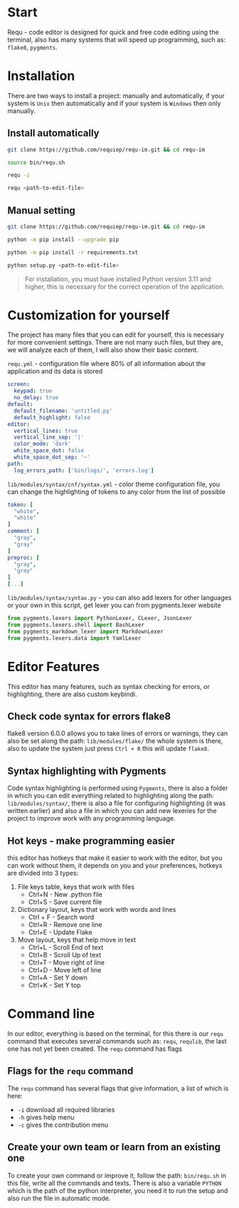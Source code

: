 # Start
Requ - code editor is designed for quick and free code editing using the terminal, also has many systems that will speed up programming, such as: `flake8`, `pygments`.

# Installation
There are two ways to install a project: manually and automatically, if your system is `Unix` then automatically and if your system is `Windows` then only manually.

## Install automatically
```bash
git clone https://github.com/requiep/requ-im.git && cd requ-im

source bin/requ.sh

requ -i

requ <path-to-edit-file>
```

## Manual setting
```bash
git clone https://github.com/requiep/requ-im.git && cd requ-im

python -m pip install --upgrade pip

python -m pip install -r requirements.txt

python setup.py <path-to-edit-file>
```

> For installation, you must have installed Python version 3.11 and higher, this is necessary for the correct operation of the application.

# Customization for yourself
The project has many files that you can edit for yourself, this is necessary for more convenient settings. There are not many such files, but they are, we will analyze each of them, I will also show their basic content.

`requ.yml` - configuration file where 80% of all information about the application and its data is stored
```yml
screen:
  keypad: true
  no_delay: true
default:
  default_filename: 'untitled.py'
  default_highlight: false
editor:
  vertical_lines: true
  vertical_line_sep: '|'
  color_mode: 'dark'
  white_space_dot: false
  white_space_dot_sep: '~'
path:
  log_errors_path: ['bin/logs/', 'errors.log']
```
`lib/modules/syntax/cnf/syntax.yml` - color theme configuration file, you can change the highlighting of tokens to any color from the list of possible
```yml
token: [
  "white",
  "white"
]
comment: [
  "gray",
  "gray"
]
preproc: [
  "gray",
  "gray"
]
[...]
```

`lib/modules/syntax/syntax.py` - you can also add lexers for other languages or your own in this script, get lexer you can from pygments.lexer website
```python
from pygments.lexers import PythonLexer, CLexer, JsonLexer
from pygments.lexers.shell import BashLexer
from pygments_markdown_lexer import MarkdownLexer
from pygments.lexers.data import YamlLexer
```

# Editor Features
This editor has many features, such as syntax checking for errors, or highlighting, there are also custom keybindi.

## Check code syntax for errors flake8
flake8 version 6.0.0 allows you to take lines of errors or warnings, they can also be set along the path: `lib/modules/flake/` the whole system is there, also to update the system just press `Ctrl + R` this will update `flake8`.

## Syntax highlighting with Pygments
Code syntax highlighting is performed using `Pygments`, there is also a folder in which you can edit everything related to highlighting along the path: `lib/modules/syntax/`, there is also a file for configuring highlighting (it was written earlier) and also a file in which you can add new lexeries for the project to improve work with any programming language.

## Hot keys - make programming easier
this editor has hotkeys that make it easier to work with the editor, but you can work without them, it depends on you and your preferences, hotkeys are divided into 3 types:
1. File keys table, keys that work with files
    - Ctrl+N - New .python file
    - Ctrl+S - Save current file
2. Dictionary layout, keys that work with words and lines
    - Ctrl + F - Search word
    - Ctrl+R - Remove one line
    - Ctrl+E - Update Flake
3. Move layout, keys that help move in text
    - Ctrl+L - Scroll End of text
    - Ctrl+B - Scroll Up of text
    - Ctrl+T - Move right of line
    - Ctrl+D - Move left of line
    - Ctrl+A - Set Y down
    - Ctrl+K - Set Y top

# Command line
In our editor, everything is based on the terminal, for this there is our `requ` command that executes several commands such as: `requ`, `requlib`, the last one has not yet been created. The `requ` command has flags

## Flags for the `requ` command
The `requ` command has several flags that give information, a list of which is here:
- `-i` download all required libraries
- `-h` gives help menu
- `-c` gives the contribution menu

## Create your own team or learn from an existing one
To create your own command or improve it, follow the path: `bin/requ.sh` in this file, write all the commands and texts. There is also a variable `PYTHON` which is the path of the python interpreter, you need it to run the setup and also run the file in automatic mode.